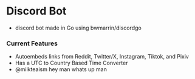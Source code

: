 # Discord Bot

- discord bot made in Go using bwmarrin/discordgo

### Current Features

- Autoembeds links from Reddit, Twitter/X, Instagram, Tiktok, and Pixiv
- Has a UTC to Country Based Time Converter
- @milkteaism hey man whats up man

